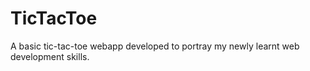 # TicTacToe
A basic tic-tac-toe webapp developed to portray my newly learnt web development skills.
